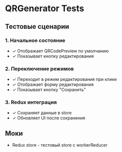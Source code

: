 # QRGenerator Tests

## Тестовые сценарии

### 1. Начальное состояние
- ✓ Отображает QRCodePreview по умолчанию
- ✓ Показывает кнопку редактирования

### 2. Переключение режимов
- ✓ Переходит в режим редактирования при клике
- ✓ Отображает форму редактирования
- ✓ Показывает кнопку "Сохранить"

### 3. Redux интеграция
- ✓ Сохраняет данные в store
- ✓ Обновляет UI после сохранения

## Моки
- Redux store - тестовый store с workerReducer 